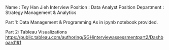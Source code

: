 Name : Tey Han Jieh
Interview Position : Data Analyst
Position Department : Strategy Management & Analytics

Part 1: Data Management & Programming
As in ipynb notebook provided.

Part 2: Tableau Visualizations
https://public.tableau.com/authoring/SGHinterviewassessmentpart2/Dashboard1#1
